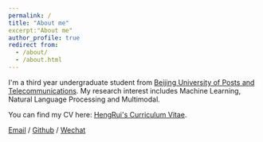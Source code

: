```yaml
---
permalink: /
title: "About me"
excerpt:"About me"
author_profile: true
redirect from:
  - /about/
  - /about.html
---
```


I'm a third year undergraduate student from [Beijing University of Posts and Telecommunications]([https://www.bupt.edu.cn/]). My research interest includes Machine Learning, Natural Language Processing and Multimodal.

You can find my CV here: [HengRui's Curriculum Vitae](../assets/Curriculum_Vitae.pdf).

[Email](HuHengRui@bupt.edu.cn) / [Github](https://github.com/Hhr30) / [Wechat](../images/wechat.jpg)
